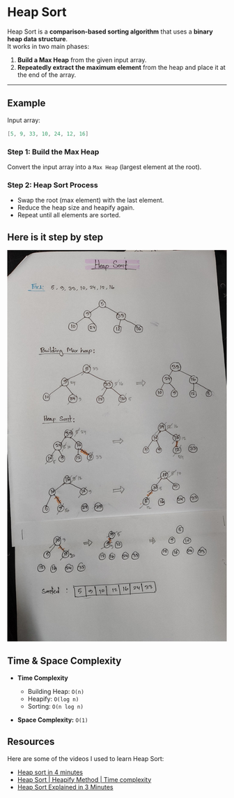 # Heap Sort

Heap Sort is a **comparison-based sorting algorithm** that uses a **binary heap data structure**.  
It works in two main phases:
1. **Build a Max Heap** from the given input array.  
2. **Repeatedly extract the maximum element** from the heap and place it at the end of the array.

---

## Example

Input array:  

```c
[5, 9, 33, 10, 24, 12, 16]
```
### Step 1: Build the Max Heap
Convert the input array into a `Max Heap` (largest element at the root).  

### Step 2: Heap Sort Process
- Swap the root (max element) with the last element.  
- Reduce the heap size and heapify again.  
- Repeat until all elements are sorted.  

## Here is it step by step
![Heap Sort](heap-sort.jpg)

## Time & Space Complexity

- **Time Complexity**  
  - Building Heap: `O(n)`  
  - Heapify: `O(log n)`  
  - Sorting: `O(n log n)`  

- **Space Complexity:** `O(1)` 

## Resources

Here are some of the videos I used to learn Heap Sort:

- [Heap sort in 4 minutes](https://youtu.be/2DmK_H7IdTo?si=L-Aj9xNghXhK-m7P)  
- [Heap Sort | Heapify Method | Time complexity](https://youtu.be/9Qsgv--78L0?si=9qgMoy0kB6z-p-LZ)  
- [Heap Sort Explained in 3 Minutes](https://youtu.be/i7xGwTRarl0?si=W-iX5YjeDgEB8aYu)  

